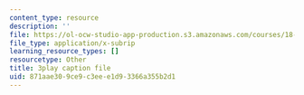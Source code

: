 ```yaml
---
content_type: resource
description: ''
file: https://ol-ocw-studio-app-production.s3.amazonaws.com/courses/18-03sc-differential-equations-fall-2011/871aae309ce9c3eee1d93366a355b2d1_tVzaX9u6YAE.srt
file_type: application/x-subrip
learning_resource_types: []
resourcetype: Other
title: 3play caption file
uid: 871aae30-9ce9-c3ee-e1d9-3366a355b2d1
---
```

